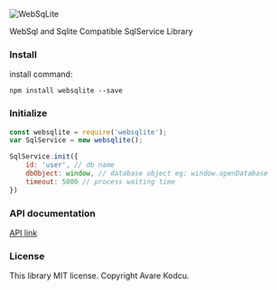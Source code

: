 ![WebSqLite](http://i.hizliresim.com/1LVQY1.png)

WebSql and Sqlite Compatible SqlService Library

### Install

install command:
```
npm install websqlite --save
```

### Initialize
```javascript
const websqlite = require('websqlite');
var SqlService = new websqlite();

SqlService.init({
	id: 'user', // db name
	dbObject: window, // database object eg: window.openDatabase
	timeout: 5000 // process waiting time
})
```

### API documentation
[API link](https://github.com/abdurrahmanekr/Websql-Sqlite-Service/tree/master/docs/API.md)


### License
This library MIT license. Copyright Avare Kodcu.
